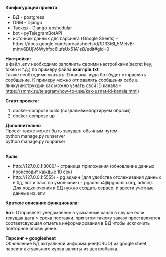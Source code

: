 <b>Конфигурация проекта</b><br>
<ul>
<li>БД - postgress</li>
<li>ORM - Django</li>
<li>Таскер - Django-apshedular </li>
<li>bot - pyTelegramBotAPI</li>
<li>источник данных для парсинга (Google Sheets) - https://docs.google.com/spreadsheets/d/1D33t6I_5MeIvB-mhtv6BUjV6Wyhfxc6lufsUx51A1s8/edit#gid=0</li>
</ul>

<b>Настройки:</b><br>
в файл .env необходимо заполнить своими настройками(secret key, token и т.д.) по примеру файла <b>example.txt</b></br>
Также необходимо указать ID канала, куда бот будет отправлять сообщение. К примеру можно отправлять сообщения себе в личку(инструкции как можно узнать свой ID канала - https://smmx.ru/telegram/how-to-use/kak-uznat-id-kanala.html)</br>

<b>Старт проекта:</b><br>
<ol>
<li>
docker-compose build (создаем/импортируем образы) <br>
</li>
<li>
docker-compose up<br>
</li>
</ol>
<b>Дополнительно</b> <br>
Проект также может быть запущен обычным путем:<br>
python manage.py runserver<br>
python manage.py runparser<br><br>

<b>Урлы:</b><br>
<ul>
<li>
http://127.0.0.1:8000/ - cтраница приложения (обновление данных происходит каждые 10 сек)<br>
</li>
<li>
http://127.0.0.1:5555/ - pg админ (для удобства отслеживания данных в бд, лог и пасс по умолчанию - pgadmin4@pgadmin.org, admin).</br>
Для подключения к БД нужно создать сервер, и ввести учетные данные из .env
</li>

</ul>

<b>Краткое описание функционала:</b><br>

<b>Бот:</b> Отправляет уведомление в указанный канал в случае если текущая дата > срока поставки. при этом такому заказу проставляется соответсвующая отметка информирования в БД чтобы исключить повторное оповещение.<br>

<b>Парсинг + googlesheet</b><br>
Обновление БД актуальной информацией(CRUD) из google sheet, парсинг актуального курса валюты из центробанка.
